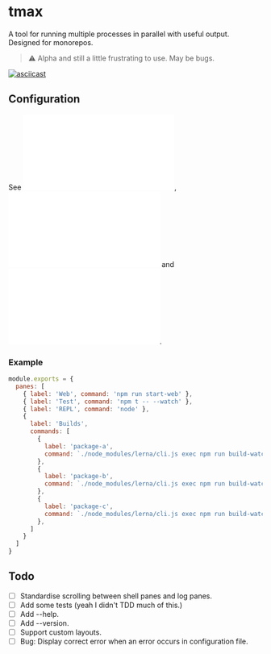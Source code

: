 # tmax

A tool for running multiple processes in parallel with useful output. Designed for monorepos.

> ⚠️ Alpha and still a little frustrating to use. May be bugs.

[![asciicast](https://asciinema.org/a/Ggse9O2yHRJDwa1ENsE8T0DGX.svg)](https://asciinema.org/a/Ggse9O2yHRJDwa1ENsE8T0DGX)

## Configuration

See ![`tmax.config.js`](./tmax.config.js), ![`tmax.example.js`](./tmax.example.js) and ![`tmax.example.json`](./tmax.example.json).

### Example

```js
module.exports = {
  panes: [
    { label: 'Web', command: 'npm run start-web' },
    { label: 'Test', command: 'npm t -- --watch' },
    { label: 'REPL', command: 'node' },
    {
      label: 'Builds',
      commands: [
        {
          label: 'package-a',
          command: `./node_modules/lerna/cli.js exec npm run build-watch --scope package-a`,
        },
        {
          label: 'package-b',
          command: `./node_modules/lerna/cli.js exec npm run build-watch --scope package-b`,
        },
        {
          label: 'package-c',
          command: `./node_modules/lerna/cli.js exec npm run build-watch --scope package-c`,
        },
      ]
    }
  ]
}
```

## Todo

- [ ] Standardise scrolling between shell panes and log panes.
- [ ] Add some tests (yeah I didn't TDD much of this.)
- [ ] Add --help.
- [ ] Add --version.
- [ ] Support custom layouts.
- [ ] Bug: Display correct error when an error occurs in configuration file.

